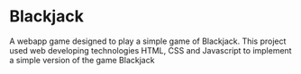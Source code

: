 # Blackjack
A webapp game designed to play a simple game of Blackjack. 
This project used web developing technologies HTML, CSS and Javascript to implement a simple version of the game Blackjack
